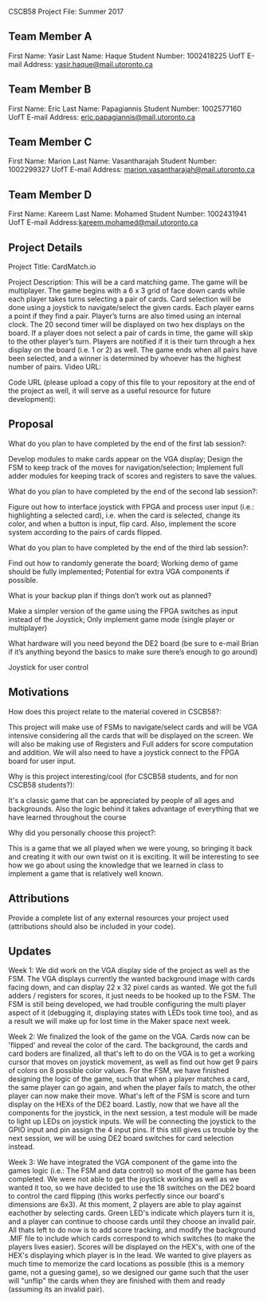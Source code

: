 CSCB58 Project File: Summer 2017

Team Member A
-------------
First Name: Yasir
Last Name: Haque
Student Number: 1002418225
UofT E-mail Address: yasir.haque@mail.utoronto.ca

Team Member B
-------------
First Name: Eric
Last Name: Papagiannis
Student Number: 1002577160
UofT E-mail Address: eric.papagiannis@mail.utoronto.ca

Team Member C
-------------
First Name: Marion 
Last Name: Vasantharajah
Student Number: 1002299327
UofT E-mail Address: marion.vasantharajah@mail.utoronto.ca 

Team Member D
-------------
First Name: Kareem
Last Name: Mohamed
Student Number: 1002431941
UofT E-mail Address:kareem.mohamed@mail.utoronto.ca 

Project Details
---------------
Project Title: CardMatch.io

Project Description: 
This will be a card matching game. The game will be multiplayer. The game begins with a 6 x 3 grid of face down cards while each player takes turns selecting a pair of cards. Card selection will be done using a joystick to navigate/select the given cards. Each player earns a point if they find a pair. Player’s turns are also timed using an internal clock. The 20 second timer will be displayed on two hex displays on the board. If a player does not select a pair of cards in time, the game will skip to the other player’s turn. Players are notified if it is their turn through a hex display on the board (i.e. 1 or 2) as well. The game ends when all pairs have been selected, and a winner is determined by whoever has the highest number of pairs. 
Video URL: 

Code URL (please upload a copy of this file to your repository at the end of the project as well, it will serve as a useful resource for future development):


Proposal
--------

What do you plan to have completed by the end of the first lab session?:

Develop modules to make cards appear on the VGA display; Design the FSM to keep track of the moves for navigation/selection; Implement full adder modules for keeping track of scores and registers to save the values.

What do you plan to have completed by the end of the second lab session?:

Figure out how to interface joystick with FPGA and process user input (i.e.: highlighting a selected card), i.e. when the card is selected, change its color, and when a button is input, flip card. Also, implement the score system according to the pairs of cards flipped.

What do you plan to have completed by the end of the third lab session?:

Find out how to randomly generate the board; Working demo of game should be fully implemented; Potential for extra VGA components if possible.

What is your backup plan if things don’t work out as planned?

Make a simpler version of the game using the FPGA switches as input instead of  the Joystick; Only implement game mode (single player or multiplayer)

What hardware will you need beyond the DE2 board 
(be sure to e-mail Brian if it’s anything beyond the basics to make sure there’s enough to go around)

Joystick for user control




Motivations
-----------
How does this project relate to the material covered in CSCB58?:

This project will make use of FSMs to navigate/select cards and will be VGA intensive considering all the cards that will be displayed on the screen. We will also be making use of Registers and Full adders for score computation and addition. We will also need to have a joystick connect to the FPGA board for user input.

Why is this project interesting/cool (for CSCB58 students, and for non CSCB58 students?):

It's a classic game that can be appreciated by people of all ages and backgrounds. Also the logic behind it takes advantage of everything that we have learned throughout the course

Why did you personally choose this project?:

This is a game that we all played when we were young, so bringing it back and creating it with our own twist on it is exciting. It will be interesting to see how we go about using the knowledge that we learned in class to implement a game that is relatively well known.

Attributions
------------
Provide a complete list of any external resources your project used (attributions should also be included in your
code).  

Updates
-------
Week 1:
We did work on the VGA display side of the project as well as the FSM. The VGA displays currently the wanted background image with cards facing down, and can display 22 x 32 pixel cards as wanted. We got the full adders / registers for scores, it just needs to be hooked up to the FSM. The FSM is still being developed, we had trouble configuring the multi player aspect of it (debugging it, displaying states with LEDs took time too), and as a result we will make up for lost time in the Maker space next week. 

Week 2:
We finalized the look of the game on the VGA. Cards now can be 'flipped' and reveal the color of the card. The background, the cards and card boders are finalized, all that's left to do on the VGA is to get a working cursor that moves on joystick movement, as well as find out how get 9 pairs of colors on 8 possible color values. For the FSM, we have finished designing the logic of the game, such that when a player matches a card, the same player can go again, and when the player fails to match, the other player can now make their move. What's left of the FSM is score and turn display on the HEXs of the DE2 board. Lastly, now that we have all the components for the joystick, in the next session, a test module will be made to light up LEDs on joystick inputs. We will be connecting the joystick to the GPIO input and pin assign the 4 input pins. If this still gives us trouble by the next session, we will be using DE2 board switches for card selection instead.

Week 3:
We have integrated the VGA component of the game into the games logic (i.e.: The FSM and data control) so most of the game has been completed. We were not able to get the joystick working as well as we wanted it too, so we have decided to use the 18 switches on the DE2 board to control the card flipping (this works perfectly since our board's dimensions are 6x3). At this moment, 2 players are able to play against eachother by selecting cards. Green LED's indicate which players turn it is, and a player can continue to choose cards until they choose an invalid pair. All thats left to do now is to add score tracking, and modify the background .MIF file to include which cards correspond to which switches (to make the players lives easier). Scores will be displayed on the HEX's, with one of the HEX's displaying which player is in the lead. We wanted to give players as much time to memorize the card locations as possible (this is a memory game, not a guesing game), so we designed our game such that the user will "unflip" the cards when they are finished with them and ready (assuming its an invalid pair).
